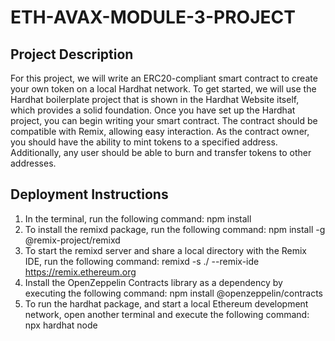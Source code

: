 # ETH-AVAX-MODULE-3-PROJECT
## Project Description 
For this project, we will write an ERC20-compliant smart contract to create your own token on a local Hardhat network. To get started, we will use the Hardhat boilerplate project that is shown in the Hardhat Website itself, which provides a solid foundation. Once you have set up the Hardhat project, you can begin writing your smart contract. The contract should be compatible with Remix, allowing easy interaction. As the contract owner, you should have the ability to mint tokens to a specified address. Additionally, any user should be able to burn and transfer tokens to other addresses.

## Deployment Instructions 
1. In the terminal, run the following command: npm install
2. To install the remixd package, run the following command: npm install -g @remix-project/remixd
3. To start the remixd server and share a local directory with the Remix IDE, run the following command: remixd -s ./ --remix-ide https://remix.ethereum.org
4. Install the OpenZeppelin Contracts library as a dependency by executing the following command: npm install @openzeppelin/contracts
5. To run the hardhat package, and start a local Ethereum development network, open another terminal and execute the following command: npx hardhat node

